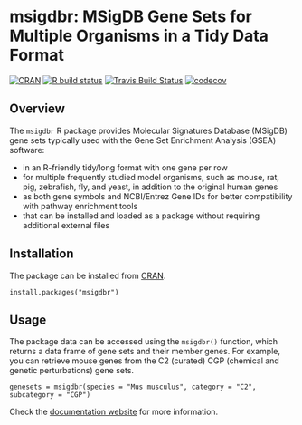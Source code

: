 # msigdbr: MSigDB Gene Sets for Multiple Organisms in a Tidy Data Format

[![CRAN](http://www.r-pkg.org/badges/version/msigdbr)](https://cran.r-project.org/package=msigdbr)
[![R build status](https://github.com/igordot/msigdbr/workflows/R-CMD-check/badge.svg)](https://github.com/igordot/msigdbr/actions)
[![Travis Build Status](https://travis-ci.com/igordot/msigdbr.svg?branch=master)](https://travis-ci.com/igordot/msigdbr)
[![codecov](https://codecov.io/gh/igordot/msigdbr/branch/master/graph/badge.svg)](https://codecov.io/gh/igordot/msigdbr)

## Overview

The `msigdbr` R package provides Molecular Signatures Database (MSigDB) gene sets typically used with the Gene Set Enrichment Analysis (GSEA) software:

* in an R-friendly tidy/long format with one gene per row
* for multiple frequently studied model organisms, such as mouse, rat, pig, zebrafish, fly, and yeast, in addition to the original human genes
* as both gene symbols and NCBI/Entrez Gene IDs for better compatibility with pathway enrichment tools
* that can be installed and loaded as a package without requiring additional external files

## Installation

The package can be installed from [CRAN](https://cran.r-project.org/package=msigdbr).

```{r}
install.packages("msigdbr")
```

## Usage

The package data can be accessed using the `msigdbr()` function, which returns a data frame of gene sets and their member genes. For example, you can retrieve mouse genes from the C2 (curated) CGP (chemical and genetic perturbations) gene sets.

```{r}
genesets = msigdbr(species = "Mus musculus", category = "C2", subcategory = "CGP")
```

Check the [documentation website](https://igordot.github.io/msigdbr) for more information.
